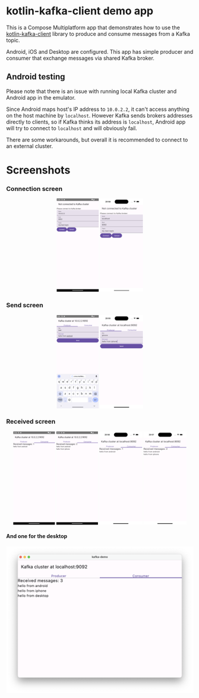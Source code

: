 # kotlin-kafka-client demo app

This is a Compose Multiplatform app that demonstrates how to use the [kotlin-kafka-client](https://github.com/vooft/kotlin-kafka-client) library to produce and consume messages from a Kafka topic.

Android, iOS and Desktop are configured. This app has simple producer and consumer that exchange messages via shared Kafka broker.

## Android testing

Please note that there is an issue with running local Kafka cluster and Android app in the emulator. 

Since Android maps host's IP address to `10.0.2.2`, it can't access anything on the host machine by `localhost`.
However Kafka sends brokers addresses directly to clients, so if Kafka thinks its address is `localhost`, 
Android app will try to connect to `localhost` and will obviously fail.

There are some workarounds, but overall it is recommended to connect to an external cluster.

# Screenshots

### Connection screen

<p align="middle">
    <img src="docs/screenshots/android-connect.png" height="250">
    <img src="docs/screenshots/iphone-connect.png" height="250">
</p>

### Send screen

<p align="middle">
    <img src="docs/screenshots/android-send.png" height="250">
    <img src="docs/screenshots/iphone-send.png" height="250">
</p>

### Received screen

<p align="middle">
    <img src="docs/screenshots/android-received-self.png" height="250">
    <img src="docs/screenshots/android-received-both.png" height="250">
    <img src="docs/screenshots/iphone-received-android.png" height="250">
    <img src="docs/screenshots/iphone-received-both.png" height="250">
</p>

#### And one for the desktop
<img src="docs/screenshots/desktop-received.png" width="600">
